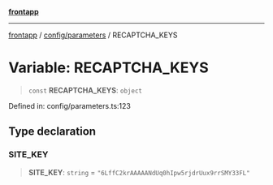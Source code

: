 [**frontapp**](../../../README.md)

***

[frontapp](../../../README.md) / [config/parameters](../README.md) / RECAPTCHA\_KEYS

# Variable: RECAPTCHA\_KEYS

> `const` **RECAPTCHA\_KEYS**: `object`

Defined in: config/parameters.ts:123

## Type declaration

### SITE\_KEY

> **SITE\_KEY**: `string` = `"6LffC2krAAAAANdUq0hIpw5rjdrUux9rrSMY33FL"`
